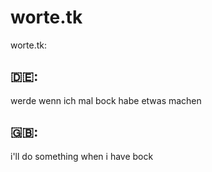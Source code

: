 # worte.tk
worte.tk: 
## 🇩🇪:
werde wenn ich mal bock habe etwas machen
## 🇬🇧:
i'll do something when i have bock


